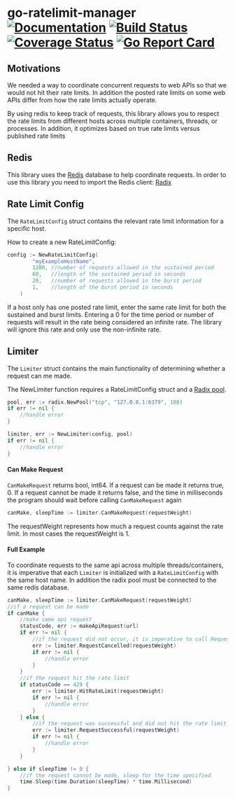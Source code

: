 # go-ratelimit-manager [![Documentation](https://godoc.org/github.com/helixstream/go-ratelimit-manager/src/limiter?status.svg)](http://godoc.org/github.com/helixstream/go-ratelimit-manager/src/limiter) [![Build Status](https://travis-ci.org/helixstream/go-ratelimit-manager.svg?branch=master)](https://travis-ci.org/helixstream/go-ratelimit-manager) [![Coverage Status](https://coveralls.io/repos/github/helixstream/go-ratelimit-manager/badge.svg?branch=master)](https://coveralls.io/github/helixstream/go-ratelimit-manager?branch=master) [![Go Report Card](https://goreportcard.com/badge/github.com/helixstream/go-ratelimit-manager)](https://goreportcard.com/report/github.com/helixstream/go-ratelimit-manager) 

## Motivations
We needed a way to coordinate concurrent requests to web APIs so that we would not hit their
rate limits. In addition the posted rate limits on some web APIs differ from how the rate limits
actually operate. 

By using redis to keep track of requests, this library allows you to respect the rate limits 
from different hosts across multiple containers, threads, or processes. In addition, it 
optimizes based on true rate limits versus published rate limits

## Redis 
This library uses the [Redis](https://redis.io/) database to help coordinate requests. In order to use this library you
need to import the Redis client: [Radix](https://github.com/mediocregopher/radix)


## Rate Limit Config
The `RateLimitConfig` struct contains the relevant rate limit information for a specific host. 

How to create a new RateLimitConfig:
```go
config := NewRateLimitConfig(
	    "myExampleHostName",  
	    1200, //number of requests allowed in the sustained period
	    60,   //length of the sustained period in seconds
	    20,   //number of requests allowed in the burst period
	    1,    //length of the burst period in seconds
	)
```

If a host only has one posted rate limit, enter the same rate limit for both the sustained and burst
limits. Entering a 0 for the time period or number of requests will result in the rate being considered an 
infinite rate. The library will ignore this rate and only use the non-infinite rate.

## Limiter
The `Limiter` struct contains the main functionality of determining whether a request can me made.

The NewLimiter function requires a RateLimitConfig struct and a [Radix pool](https://godoc.org/github.com/mediocregopher/radix/#Pool).
```go
pool, err := radix.NewPool("tcp", "127.0.0.1:6379", 100)
if err != nil {
    //handle error
}

limiter, err := NewLimiter(config, pool)
if err != nil {
    //handle error
}
```

#### Can Make Request
`CanMakeRequest` returns bool, int64. If a request can be made it returns true, 0. 
If a request cannot be made it returns false, and the time in milliseconds the program should 
wait before calling `CanMakeRequest` again
```go
canMake, sleepTime := limiter.CanMakeRequest(requestWeight)
```
The requestWeight represents how much a request counts against the rate limit.
In most cases the requestWeight is 1.
#### Full Example
To coordinate requests to the same api across multiple threads/containers, it is imperative that each
`Limiter` is initialized with a `RateLimitConfig` with the same host name. In addition the radix pool
must be connected to the same redis database.  

```go
canMake, sleepTime := limiter.CanMakeRequest(requestWeight)
//if a request can be made
if canMake {
    //make some api request
    statusCode, err := makeApiRequest(url)
    if err != nil {
        //if the request did not occur, it is imperative to call RequestCancelled()
        err := limiter.RequestCancelled(requestWeight)
        if err != nil {
            //handle error
        }
    }
    //if the request hit the rate limit
    if statusCode == 429 {
        err := limiter.HitRateLimit(requestWeight)
        if err != nil {
            //handle error
        }
    } else {
        //if the request was successful and did not hit the rate limit
        err := limiter.RequestSuccessful(requestWeight)
        if err != nil {
            //handle error
        }
    }

} else if sleepTime != 0 {
    //if the request cannot be made, sleep for the time specified 
    time.Sleep(time.Duration(sleepTime) * time.Millisecond)
}
```

